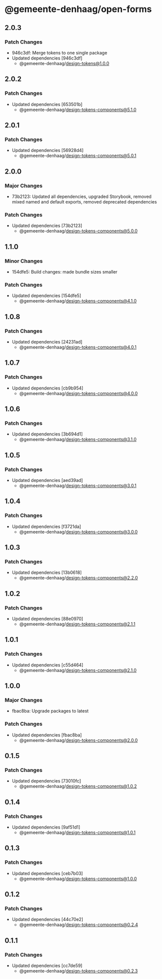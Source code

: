 # @gemeente-denhaag/open-forms

## 2.0.3

### Patch Changes

- 946c3df: Merge tokens to one single package
- Updated dependencies [946c3df]
  - @gemeente-denhaag/design-tokens@1.0.0

## 2.0.2

### Patch Changes

- Updated dependencies [653501b]
  - @gemeente-denhaag/design-tokens-components@5.1.0

## 2.0.1

### Patch Changes

- Updated dependencies [56928d4]
  - @gemeente-denhaag/design-tokens-components@5.0.1

## 2.0.0

### Major Changes

- 73b2123: Updated all dependencies, upgraded Storybook, removed mixed named and default exports, removed deprecated dependencies

### Patch Changes

- Updated dependencies [73b2123]
  - @gemeente-denhaag/design-tokens-components@5.0.0

## 1.1.0

### Minor Changes

- 154dfe5: Build changes: made bundle sizes smaller

### Patch Changes

- Updated dependencies [154dfe5]
  - @gemeente-denhaag/design-tokens-components@4.1.0

## 1.0.8

### Patch Changes

- Updated dependencies [24231ad]
  - @gemeente-denhaag/design-tokens-components@4.0.1

## 1.0.7

### Patch Changes

- Updated dependencies [cb9b954]
  - @gemeente-denhaag/design-tokens-components@4.0.0

## 1.0.6

### Patch Changes

- Updated dependencies [3b694d1]
  - @gemeente-denhaag/design-tokens-components@3.1.0

## 1.0.5

### Patch Changes

- Updated dependencies [aed39ad]
  - @gemeente-denhaag/design-tokens-components@3.0.1

## 1.0.4

### Patch Changes

- Updated dependencies [f3721da]
  - @gemeente-denhaag/design-tokens-components@3.0.0

## 1.0.3

### Patch Changes

- Updated dependencies [13b0618]
  - @gemeente-denhaag/design-tokens-components@2.2.0

## 1.0.2

### Patch Changes

- Updated dependencies [88e0970]
  - @gemeente-denhaag/design-tokens-components@2.1.1

## 1.0.1

### Patch Changes

- Updated dependencies [c55d464]
  - @gemeente-denhaag/design-tokens-components@2.1.0

## 1.0.0

### Major Changes

- fbac8ba: Upgrade packages to latest

### Patch Changes

- Updated dependencies [fbac8ba]
  - @gemeente-denhaag/design-tokens-components@2.0.0

## 0.1.5

### Patch Changes

- Updated dependencies [73010fc]
  - @gemeente-denhaag/design-tokens-components@1.0.2

## 0.1.4

### Patch Changes

- Updated dependencies [9af51d1]
  - @gemeente-denhaag/design-tokens-components@1.0.1

## 0.1.3

### Patch Changes

- Updated dependencies [ceb7b03]
  - @gemeente-denhaag/design-tokens-components@1.0.0

## 0.1.2

### Patch Changes

- Updated dependencies [44c70e2]
  - @gemeente-denhaag/design-tokens-components@0.2.4

## 0.1.1

### Patch Changes

- Updated dependencies [cc7de59]
  - @gemeente-denhaag/design-tokens-components@0.2.3
